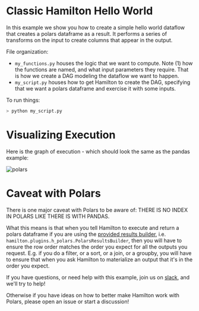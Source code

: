 # Classic Hamilton Hello World

In this example we show you how to create a simple hello world dataflow that
creates a polars dataframe as a result. It performs a series of transforms on the
input to create columns that appear in the output.

File organization:

* `my_functions.py` houses the logic that we want to compute.
Note (1) how the functions are named, and what input
parameters they require. That is how we create a DAG modeling the dataflow we want to happen.
* `my_script.py` houses how to get Hamilton to create the DAG, specifying that we want a polars dataframe and
exercise it with some inputs.

To run things:
```bash
> python my_script.py
```

# Visualizing Execution
Here is the graph of execution - which should look the same as the pandas example:

![polars](polars.png)

# Caveat with Polars
There is one major caveat with Polars to be aware of: THERE IS NO INDEX IN POLARS LIKE THERE IS WITH PANDAS.

What this means is that when you tell Hamilton to execute and return a polars dataframe if you are using the
[provided results builder](https://github.com/dagworks-inc/hamilton/blob/sf-hamilton-1.14.1/hamilton/plugins/h_polars.py#L8), i.e. `hamilton.plugins.h_polars.PolarsResultsBuilder`, then you will have to
ensure the row order matches the order you expect for all the outputs you request. E.g. if you do a filter, or a sort,
or a join, or a groupby, you will have to ensure that when you ask Hamilton to materialize an output that it's in the
order you expect.

If you have questions, or need help with this example,
join us on [slack](https://join.slack.com/t/hamilton-opensource/shared_invite/zt-1bjs72asx-wcUTgH7q7QX1igiQ5bbdcg), and we'll try to help!

Otherwise if you have ideas on how to better make Hamilton work with Polars, please open an issue or start a discussion!
